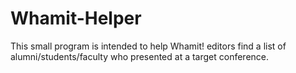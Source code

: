 # Whamit-Helper
 This small program is intended to help Whamit! editors find a list of alumni/students/faculty who presented at a target conference.
